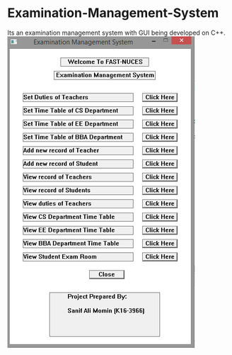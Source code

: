 # Examination-Management-System
Its an examination management system with GUI being developed on C++.
![alt text](https://github.com/sanifalimomin/Examination-Management-System/blob/master/GUI.PNG)
